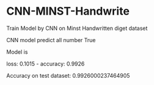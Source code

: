 # CNN-MINST-Handwrite
Train Model by CNN on Minst Handwritten diget dataset 

CNN model predict all number True

Model is 

loss: 0.1015 - accuracy: 0.9926

Accuracy on test dataset: 0.9926000237464905
